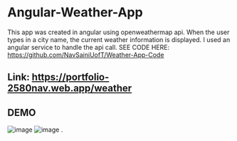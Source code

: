 # Angular-Weather-App 
This app was created in angular using openweathermap api. When the user types in a city name, the current weather information is displayed. I used an angular service to handle the api call.
SEE CODE HERE: https://github.com/NavSainiUofT/Weather-App-Code
## Link: https://portfolio-2580nav.web.app/weather ##
## DEMO ##
![image](https://user-images.githubusercontent.com/40246928/191354791-e6273c9c-2fdc-4aa2-885a-fa7fd7689786.png)
![image](https://user-images.githubusercontent.com/40246928/191354832-03e2e276-0223-454d-a53f-2cf372e4fbc2.png)
.
